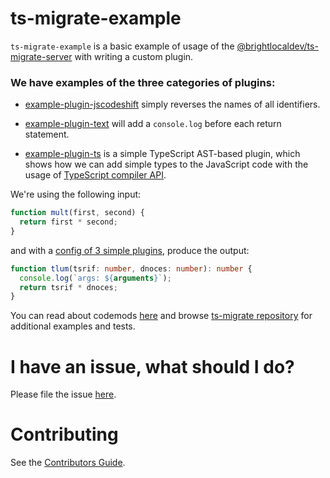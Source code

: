 # ts-migrate-example

`ts-migrate-example` is a basic example of usage of the [@brightlocaldev/ts-migrate-server](https://github.com/airbnb/ts-migrate/tree/master/packages/@brightlocaldev/ts-migrate-server) with writing a custom plugin.

### We have examples of the three categories of plugins:

- [example-plugin-jscodeshift](https://github.com/airbnb/ts-migrate/blob/master/packages/ts-migrate-example/src/example-plugin-jscodeshift.ts) simply reverses the names of all identifiers.

- [example-plugin-text](https://github.com/airbnb/ts-migrate/blob/master/packages/ts-migrate-example/src/example-plugin-text.ts) will add a `console.log` before each return statement.

- [example-plugin-ts](https://github.com/airbnb/ts-migrate/blob/master/packages/ts-migrate-example/src/example-plugin-ts.ts) is a simple TypeScript AST-based plugin, which shows how we can add simple types to the JavaScript code with the usage of [TypeScript compiler API](https://github.com/microsoft/TypeScript/wiki/Using-the-Compiler-API).

We're using the following input:

```javascript
function mult(first, second) {
  return first * second;
}
```

and with a [config of 3 simple plugins](https://github.com/airbnb/ts-migrate/blob/master/packages/ts-migrate-example/src/index.ts#L18), produce the output:

```typescript
function tlum(tsrif: number, dnoces: number): number {
  console.log(`args: ${arguments}`);
  return tsrif * dnoces;
}
```

You can read about codemods [here](https://medium.com/@cpojer/effective-javascript-codemods-5a6686bb46fb) and browse [ts-migrate repository](https://github.com/airbnb/ts-migrate) for additional examples and tests.

# I have an issue, what should I do?

Please file the issue [here](https://github.com/airbnb/ts-migrate/issues/new).

# Contributing

See the [Contributors Guide](https://github.com/airbnb/ts-migrate/blob/master/CONTRIBUTING.md).
